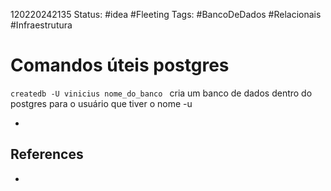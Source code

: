 120220242135
Status: #idea #Fleeting 
Tags: #BancoDeDados #Relacionais #Infraestrutura  
# Comandos úteis postgres
```createdb -U vinicius nome_do_banco ```
cria um banco de dados dentro do postgres para o usuário que tiver o nome -u


*
## References
*
